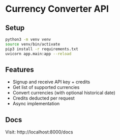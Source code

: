 # Currency Converter API

## Setup

```bash
python3 -m venv venv
source venv/bin/activate
pip3 install -r requirements.txt
uvicorn app.main:app --reload
```

## Features
- Signup and receive API key + credits
- Get list of supported currencies
- Convert currencies (with optional historical date)
- Credits deducted per request
- Async implementation

## Docs
Visit: http://localhost:8000/docs
